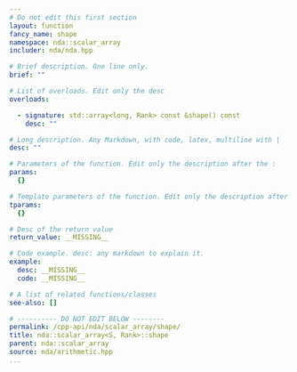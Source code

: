 ```yaml
---
# Do not edit this first section
layout: function
fancy_name: shape
namespace: nda::scalar_array
includer: nda/nda.hpp

# Brief description. One line only.
brief: ""

# List of overloads. Edit only the desc
overloads:

  - signature: std::array<long, Rank> const &shape() const
    desc: ""

# Long description. Any Markdown, with code, latex, multiline with |
desc: ""

# Parameters of the function. Edit only the description after the :
params:
  {}

# Template parameters of the function. Edit only the description after the :
tparams:
  {}

# Desc of the return value
return_value: __MISSING__

# Code example. desc: any markdown to explain it.
example:
  desc: __MISSING__
  code: __MISSING__

# A list of related functions/classes
see-also: []

# ---------- DO NOT EDIT BELOW --------
permalink: /cpp-api/nda/scalar_array/shape/
title: nda::scalar_array<S, Rank>::shape
parent: nda::scalar_array
source: nda/arithmetic.hpp
...
```


